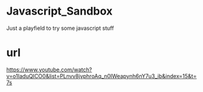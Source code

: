 # Javascript_Sandbox

Just a playfield to try some javascript stuff

# url

https://www.youtube.com/watch?v=o1IaduQICO0&list=PLnvv8jvphroAq_n0IWeapynh6nY7u3_ib&index=15&t=7s
